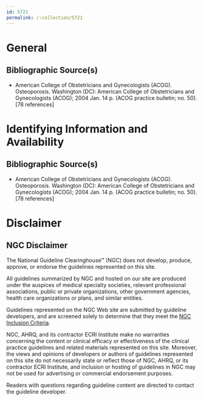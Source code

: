 ```yaml
---
id: 5721
permalink: /:collection/5721
---
```


# General

## Bibliographic Source(s)

- American College of Obstetricians and Gynecologists (ACOG). Osteoporosis. Washington (DC): American College of Obstetricians and Gynecologists (ACOG); 2004 Jan. 14 p. (ACOG practice bulletin; no. 50). [78 references]

# Identifying Information and Availability

## Bibliographic Source(s)

- American College of Obstetricians and Gynecologists (ACOG). Osteoporosis. Washington (DC): American College of Obstetricians and Gynecologists (ACOG); 2004 Jan. 14 p. (ACOG practice bulletin; no. 50). [78 references]

# Disclaimer

## NGC Disclaimer

The National Guideline Clearinghouse™ (NGC) does not develop, produce, approve, or endorse the guidelines represented on this site.

All guidelines summarized by NGC and hosted on our site are produced under the auspices of medical specialty societies, relevant professional associations, public or private organizations, other government agencies, health care organizations or plans, and similar entities.

Guidelines represented on the NGC Web site are submitted by guideline developers, and are screened solely to determine that they meet the [NGC Inclusion Criteria](/help-and-about/summaries/inclusion-criteria).

NGC, AHRQ, and its contractor ECRI Institute make no warranties concerning the content or clinical efficacy or effectiveness of the clinical practice guidelines and related materials represented on this site. Moreover, the views and opinions of developers or authors of guidelines represented on this site do not necessarily state or reflect those of NGC, AHRQ, or its contractor ECRI Institute, and inclusion or hosting of guidelines in NGC may not be used for advertising or commercial endorsement purposes.

Readers with questions regarding guideline content are directed to contact the guideline developer.

